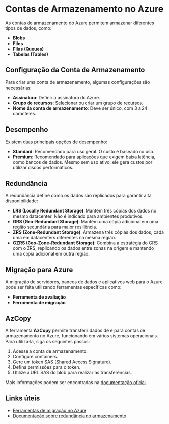 # Contas de Armazenamento no Azure

As contas de armazenamento do Azure permitem armazenar diferentes tipos de dados, como:
- **Blobs**
- **Files**
- **Filas (Queues)**
- **Tabelas (Tables)**

## Configuração da Conta de Armazenamento

Para criar uma conta de armazenamento, algumas configurações são necessárias:
- **Assinatura**: Definir a assinatura do Azure.
- **Grupo de recursos**: Selecionar ou criar um grupo de recursos.
- **Nome da conta de armazenamento**: Deve ser único, com 3 a 24 caracteres.

## Desempenho
Existem duas principais opções de desempenho:
- **Standard**: Recomendado para uso geral. O custo é baseado no uso.
- **Premium**: Recomendado para aplicações que exigem baixa latência, como bancos de dados. Mesmo sem uso ativo, ele gera custos por utilizar discos performáticos.

## Redundância
A redundância define como os dados são replicados para garantir alta disponibilidade:
- **LRS (Locally Redundant Storage)**: Mantém três cópias dos dados no mesmo datacenter. Não é indicado para ambientes produtivos.
- **GRS (Geo-Redundant Storage)**: Mantém uma cópia adicional em uma região secundária para maior resiliência.
- **ZRS (Zone-Redundant Storage)**: Armazena três cópias dos dados, cada uma em datacenters diferentes na mesma região.
- **GZRS (Geo-Zone-Redundant Storage)**: Combina a estratégia do GRS com o ZRS, replicando os dados entre zonas na origem e mantendo uma cópia adicional em outra região.

## Migração para Azure
A migração de servidores, bancos de dados e aplicativos web para o Azure pode ser feita utilizando ferramentas específicas como:
- **Ferramenta de avaliação**
- **Ferramenta de migração**

## AzCopy
A ferramenta **AzCopy** permite transferir dados de e para contas de armazenamento no Azure, funcionando em vários sistemas operacionais. Para utilizá-la, siga os seguintes passos:
1. Acesse a conta de armazenamento.
2. Configure containers.
3. Gere um token SAS (Shared Access Signature).
4. Defina permissões para o token.
5. Utilize a URL SAS do blob para realizar as transferências.

Mais informações podem ser encontradas na [documentação oficial](https://learn.microsoft.com/pt-br/azure/storage/common/storage-use-azcopy-v10?tabs=dnf).

## Links úteis
- [Ferramentas de migração no Azure](https://azure.microsoft.com/pt-br/services/azure-migrate/)
- [Documentação sobre redundância no armazenamento](https://learn.microsoft.com/pt-br/azure/storage/common/storage-redundancy)

